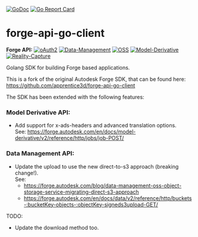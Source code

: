 [![GoDoc](https://godoc.org/github.com/woweh/forge-api-go-client?status.svg)](https://godoc.org/github.com/woweh/forge-api-go-client)
[![Go Report Card](https://goreportcard.com/badge/github.com/woweh/forge-api-go-client)](https://goreportcard.com/report/github.com/woweh/forge-api-go-client)

# forge-api-go-client


**Forge API:** 
[![oAuth2](https://img.shields.io/badge/oAuth2-v2-green.svg)](http://developer-autodesk.github.io/)
[![Data-Management](https://img.shields.io/badge/Data%20Management-v1-green.svg)](http://autodesk-forge.github.io/)
[![OSS](https://img.shields.io/badge/OSS-v2-green.svg)](http://autodesk-forge.github.io/)
[![Model-Derivative](https://img.shields.io/badge/Model%20Derivative-v2-green.svg)](http://autodesk-forge.github.io/)
[![Reality-Capture](https://img.shields.io/badge/Reality%20Capture-v1-green.svg)](http://developer-autodesk.github.io/)


Golang SDK for building Forge based applications.

This is a fork of the original Autodesk Forge SDK, that can be found here:
https://github.com/apprentice3d/forge-api-go-client

The SDK has been extended with the following features:

### Model Derivative API:
- Add support for x-ads-headers and advanced translation options.  
  See: https://forge.autodesk.com/en/docs/model-derivative/v2/reference/http/jobs/job-POST/

### Data Management API:
- Update the upload to use the new direct-to-s3 approach (breaking change!).  
  See:
  - https://forge.autodesk.com/blog/data-management-oss-object-storage-service-migrating-direct-s3-approach
  - https://forge.autodesk.com/en/docs/data/v2/reference/http/buckets-:bucketKey-objects-:objectKey-signeds3upload-GET/

TODO:
- Update the download method too. 
